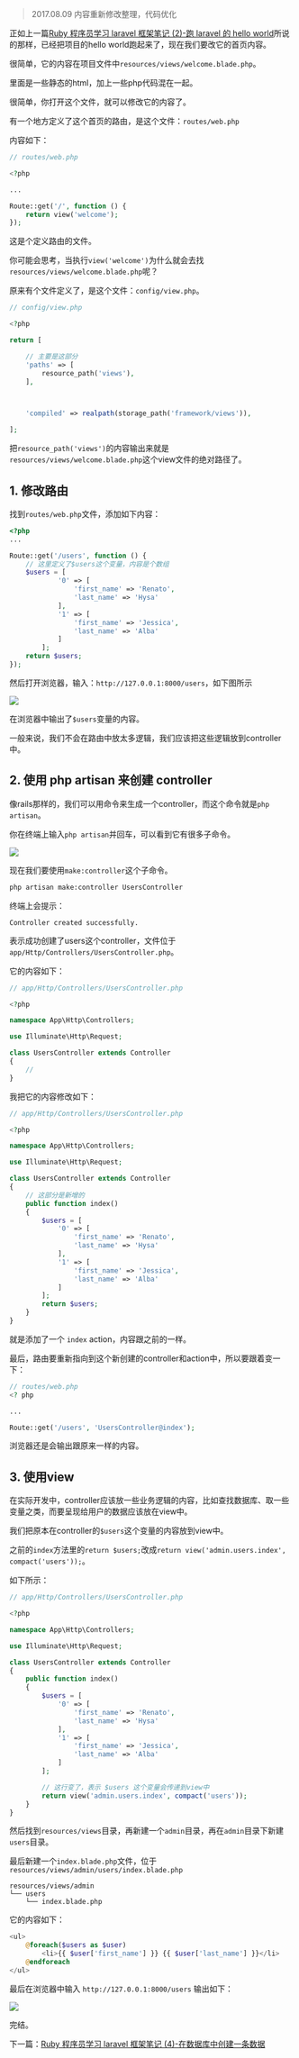 > 2017.08.09 内容重新修改整理，代码优化

正如上一篇[Ruby 程序员学习 laravel 框架笔记 (2)-跑 laravel 的 hello world](https://www.rails365.net/articles/ruby-cheng-xu-yuan-xue-xi-laravel-kuang-jia-bi-ji-2-pao-laravel-de-hello-world)所说的那样，已经把项目的hello world跑起来了，现在我们要改它的首页内容。

很简单，它的内容在项目文件中`resources/views/welcome.blade.php`。

里面是一些静态的html，加上一些php代码混在一起。

很简单，你打开这个文件，就可以修改它的内容了。

有一个地方定义了这个首页的路由，是这个文件：`routes/web.php`

内容如下：

``` php
// routes/web.php

<?php

...

Route::get('/', function () {
    return view('welcome');
});
```

这是个定义路由的文件。

你可能会思考，当执行`view('welcome')`为什么就会去找`resources/views/welcome.blade.php`呢？

原来有个文件定义了，是这个文件：`config/view.php`。

``` php
// config/view.php

<?php

return [

    // 主要是这部分
    'paths' => [
        resource_path('views'),
    ],



    'compiled' => realpath(storage_path('framework/views')),

];

```

把`resource_path('views')`的内容输出来就是`resources/views/welcome.blade.php`这个view文件的绝对路径了。

## 1. 修改路由

找到`routes/web.php`文件，添加如下内容：

``` php
<?php
...

Route::get('/users', function () {
    // 这里定义了$users这个变量，内容是个数组
    $users = [
            '0' => [
                'first_name' => 'Renato',
                'last_name' => 'Hysa'
            ],
            '1' => [
                'first_name' => 'Jessica',
                'last_name' => 'Alba'
            ]
        ];
    return $users;
});
```

然后打开浏览器，输入：`http://127.0.0.1:8000/users`，如下图所示

![](https://rails365.oss-cn-shenzhen.aliyuncs.com/uploads/photo/image/271/2017/e3ed719ad1fb4db358e6ee71dc68cd5d.png)

在浏览器中输出了`$users`变量的内容。

一般来说，我们不会在路由中放太多逻辑，我们应该把这些逻辑放到controller中。

## 2. 使用 php artisan 来创建 controller

像rails那样的，我们可以用命令来生成一个controller，而这个命令就是`php artisan`。

你在终端上输入`php artisan`并回车，可以看到它有很多子命令。

![](https://rails365.oss-cn-shenzhen.aliyuncs.com/uploads/photo/image/272/2017/92646da92fd11d259e75e67762ecf75d.png)

现在我们要使用`make:controller`这个子命令。

``` bash
php artisan make:controller UsersController
```

终端上会提示：

```
Controller created successfully.
```

表示成功创建了users这个controller，文件位于`app/Http/Controllers/UsersController.php`。

它的内容如下：

``` php
// app/Http/Controllers/UsersController.php

<?php

namespace App\Http\Controllers;

use Illuminate\Http\Request;

class UsersController extends Controller
{
    //
}
```

我把它的内容修改如下：

``` php
// app/Http/Controllers/UsersController.php

<?php

namespace App\Http\Controllers;

use Illuminate\Http\Request;

class UsersController extends Controller
{
    // 这部分是新增的
    public function index()
    {
        $users = [
            '0' => [
                'first_name' => 'Renato',
                'last_name' => 'Hysa'
            ],
            '1' => [
                'first_name' => 'Jessica',
                'last_name' => 'Alba'
            ]
        ];
        return $users;
    }
}
```

就是添加了一个 `index` action，内容跟之前的一样。

最后，路由要重新指向到这个新创建的controller和action中，所以要跟着变一下：

``` php
// routes/web.php
<? php

...

Route::get('/users', 'UsersController@index');
```

浏览器还是会输出跟原来一样的内容。

## 3. 使用view

在实际开发中，controller应该放一些业务逻辑的内容，比如查找数据库、取一些变量之类，而要呈现给用户的数据应该放在view中。

我们把原本在controller的`$users`这个变量的内容放到view中。

之前的`index`方法里的`return $users;`改成`return view('admin.users.index', compact('users'));`。

如下所示：

``` php
// app/Http/Controllers/UsersController.php

<?php

namespace App\Http\Controllers;

use Illuminate\Http\Request;

class UsersController extends Controller
{
    public function index()
    {
        $users = [
            '0' => [
                'first_name' => 'Renato',
                'last_name' => 'Hysa'
            ],
            '1' => [
                'first_name' => 'Jessica',
                'last_name' => 'Alba'
            ]
        ];

        // 这行变了，表示 $users 这个变量会传递到view中
        return view('admin.users.index', compact('users'));
    }
}
```

然后找到`resources/views`目录，再新建一个`admin`目录，再在`admin`目录下新建`users`目录。

最后新建一个`index.blade.php`文件，位于`resources/views/admin/users/index.blade.php`

```
resources/views/admin
└── users
    └── index.blade.php
```

它的内容如下：

``` php
<ul>
    @foreach($users as $user)
        <li>{{ $user['first_name'] }} {{ $user['last_name'] }}</li>
    @endforeach
</ul>

```

最后在浏览器中输入 `http://127.0.0.1:8000/users` 输出如下：

![](https://rails365.oss-cn-shenzhen.aliyuncs.com/uploads/photo/image/273/2017/f7f08c10efad619c6f38ceb804824e4b.png)

完结。

下一篇：[Ruby 程序员学习 laravel 框架笔记 (4)-在数据库中创建一条数据](https://www.rails365.net/articles/ruby-cheng-xu-yuan-xue-xi-laravel-kuang-jia-bi-ji-4-zai-shu-ju-ku-zhong-chuang-jian-yi-tiao-shu-ju)
